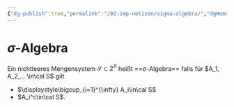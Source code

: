 ```yaml
---
{"dg-publish":true,"permalink":"/02-imp-notizen/sigma-algebra/","dgHomeLink":true,"dgPassFrontmatter":false}
---
```



# $\sigma$-Algebra
Ein nichtleeres Mengensystem $\mathcal{S}\subset 2^X$ heißt ==$\sigma$-Algebra==
falls für $A_1, A_2,... \in\cal S$ gilt

- $\displaystyle\bigcup_{i=1}^{\infty} A_i\in\cal S$
- $A_i^c\in\cal S$. 